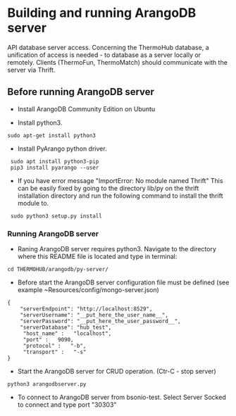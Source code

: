 # Building and running ArangoDB server #

API database server access. Concerning the ThermoHub database, a unification of access is needed - to database as a server locally or remotely. Clients (ThermoFun, ThermoMatch) should communicate with the server via Thrift.


## Before running ArangoDB server  ##

* Install ArangoDB Community Edition on Ubuntu

* Install python3.

~~~
sudo apt-get install python3
~~~

* Install PyArango python driver.

~~~
 sudo apt install python3-pip
 pip3 install pyarango --user
~~~

* If you have error message "ImportError: No module named Thrift" This can be easily fixed by going to the directory lib/py on the thrift  installation directory and run the following command to install the thrift module to.

~~~
 sudo python3 setup.py install
~~~

### Running ArangoDB server  ###


* Raning ArangoDB server requires python3. Navigate to the directory where this README file is located and type in terminal:

~~~
cd THERMOHUB/arangodb/py-server/

~~~

* Before start the ArangoDB server configuration file must be defined (see example ~Resources/config/mongo-server.json)

~~~
{
    "serverEndpoint": "http://localhost:8529",
    "serverUsername": "__put_here_the_user_name__",
    "serverPassword": "__put_here_the_user_password__",
    "serverDatabase": "hub_test",
     "host_name" :   "localhost",
     "port" :   9090,
     "protocol" :   "-b",
     "transport" :   "-s"
}
~~~

* Start the ArangoDB server for CRUD operation. (Ctr-C - stop server)

~~~
python3 arangodbserver.py

~~~


* To connect to ArangoDB server from bsonio-test. Select Server Socked to connect and type port "30303" 

